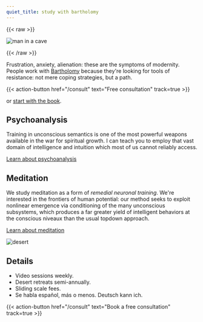 ```yaml
---
quiet_title: study with bartholomy
---
```


<!-- HACK: file cannot begin with a shortcode; yaml or comment fixes it -->

{{< raw >}}

<img srcset="/covers/cavewash_420.jpg 420w,
              /covers/cavewash_720.jpg 720w"
sizes="(max-width: 425px) 100vw, 100vw"
src="/covers/cavewash_720.jpg" alt="man in a cave" />

{{< /raw >}}

Frustration, anxiety, alienation: these are the symptoms of modernity. People work with [Bartholomy](/about) because they're looking for tools of resistance: not mere coping strategies, but a path.

{{< action-button href="/consult" text="Free consultation" track=true >}}

or [start with the book](https://www.amazon.com/dp/1737889420).

## Psychoanalysis

Training in unconscious semantics is one of the most powerful weapons available in the war for spiritual growth. I can teach you to employ that vast domain of intelligence and intuition which most of us cannot reliably access.

[Learn about psychoanalysis](/posts/uncanny/)

## Meditation

We study meditation as a form of *remedial neuronal training*. We're interested in the frontiers of human potential: our method seeks to exploit nonlinear emergence via conditioning of the many unconscious subsystems, which produces a far greater yield of intelligent behaviors at the conscious niveaux than the usual topdown approach.

[Learn about meditation](/posts/why-meditate/)

![desert](/landscape.jpg)

## Details

* Video sessions weekly.
* Desert retreats semi-annually.
* Sliding scale fees.
* Se habla español, más o menos. Deutsch kann ich.

{{< action-button href="/consult" text="Book a free consultation" track=true >}}
